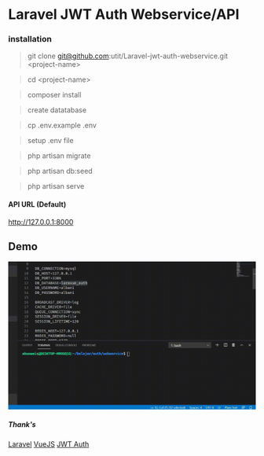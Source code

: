 # Laravel JWT Auth Webservice/API

### installation

> git clone git@github.com:utit/Laravel-jwt-auth-webservice.git \<project-name>

> cd \<project-name>

> composer install

> create datatabase

> cp .env.example .env

> setup .env file

> php artisan migrate

> php artisan db:seed

> php artisan serve

#### API URL (Default) 

http://127.0.0.1:8000

## Demo

![](demo.gif)


##### Thank's
[Laravel](http://laravel.com)
[VueJS](http://vuejs.org)
[JWT Auth](https://jwt-auth.readthedocs.io/en/develop/)

